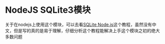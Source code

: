 # NodeJS SQLite3模块
关于在nodejs上使用这个模块，可以去看[SQLite Node.js](https://www.sqlitetutorial.net/sqlite-nodejs/)这个教程，虽然没有中文，但是写的真的是易于理解，仔细分析这个教程能解决上手这个模块之初的绝大多数问题
